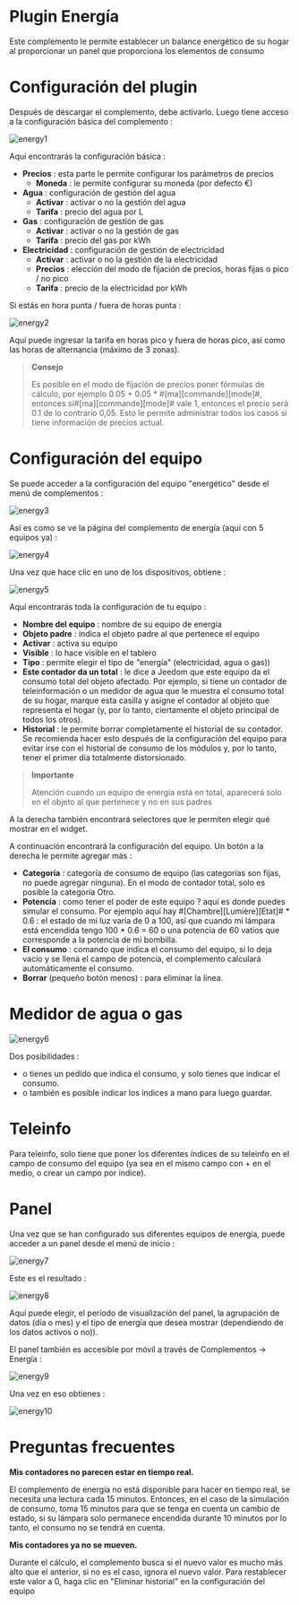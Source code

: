 # Plugin Energía

Este complemento le permite establecer un balance energético de su hogar al proporcionar un panel que proporciona los elementos de consumo

# Configuración del plugin 

Después de descargar el complemento, debe activarlo. Luego tiene acceso a la configuración básica del complemento :

![energy1](../images/energy1.PNG)

Aquí encontrarás la configuración básica :

-   **Precios** : esta parte le permite configurar los parámetros de precios
    -   **Moneda** : le permite configurar su moneda (por defecto €)
-   **Agua** : configuración de gestión del agua
    -   **Activar** : activar o no la gestión del agua
    -   **Tarifa** : precio del agua por L
-   **Gas** : configuración de gestión de gas
    -   **Activar** : activar o no la gestión de gas
    -   **Tarifa** : precio del gas por kWh
-   **Electricidad** : configuración de gestión de electricidad
    -   **Activar** : activar o no la gestión de la electricidad
    -   **Precios** : elección del modo de fijación de precios, horas fijas o pico / no pico
    -   **Tarifa** : precio de la electricidad por kWh

Si estás en hora punta / fuera de horas punta :

![energy2](../images/energy2.PNG)

Aquí puede ingresar la tarifa en horas pico y fuera de horas pico, así como las horas de alternancia (máximo de 3 zonas).

> **Consejo**
>
> Es posible en el modo de fijación de precios poner fórmulas de cálculo, por ejemplo 0.05 + 0.05 \* \#\[ma\]\[commande\]\[mode\]\#, entonces si#\[ma\]\[commande\]\[mode\]\# vale 1, entonces el precio será 0.1 de lo contrario 0,05. Esto le permite administrar todos los casos si tiene información de precios actual.

# Configuración del equipo 

Se puede acceder a la configuración del equipo "energético" desde el menú de complementos :

![energy3](../images/energy3.PNG)

Así es como se ve la página del complemento de energía (aquí con 5 equipos ya) :

![energy4](../images/energy4.PNG)

Una vez que hace clic en uno de los dispositivos, obtiene :

![energy5](../images/energy5.PNG)

Aquí encontrarás toda la configuración de tu equipo :

-   **Nombre del equipo** : nombre de su equipo de energía
-   **Objeto padre** : indica el objeto padre al que pertenece el equipo
-   **Activar** : activa su equipo
-   **Visible** : lo hace visible en el tablero
-   **Tipo** : permite elegir el tipo de "energía" (electricidad, agua o gas))
-   **Este contador da un total** : le dice a Jeedom que este equipo da el consumo total del objeto afectado. Por ejemplo, si tiene un contador de teleinformación o un medidor de agua que le muestra el consumo total de su hogar, marque esta casilla y asigne el contador al objeto que representa el hogar (y, por lo tanto, ciertamente el objeto principal de todos los otros).
-   **Historial** : le permite borrar completamente el historial de su contador. Se recomienda hacer esto después de la configuración del equipo para evitar irse con el historial de consumo de los módulos y, por lo tanto, tener el primer día totalmente distorsionado.

> **Importante**
>
> Atención cuando un equipo de energía está en total, aparecerá solo en el objeto al que pertenece y no en sus padres

A la derecha también encontrará selectores que le permiten elegir qué mostrar en el widget.

A continuación encontrará la configuración del equipo. Un botón a la derecha le permite agregar más :

-   **Categoría** : categoría de consumo de equipo (las categorías son fijas, no puede agregar ninguna). En el modo de contador total, solo es posible la categoría Otro.
-   **Potencia** : como tener el poder de este equipo ? aquí es donde puedes simular el consumo. Por ejemplo aquí hay \#\[Chambre\]\[Lumière\]\[Etat\]\# \* 0.6 : el estado de mi luz varía de 0 a 100, así que cuando mi lámpara está encendida tengo 100 \* 0.6 = 60 o una potencia de 60 vatios que corresponde a la potencia de mi bombilla.
-   **El consumo** : comando que indica el consumo del equipo, si lo deja vacío y se llena el campo de potencia, el complemento calculará automáticamente el consumo.
-   **Borrar** (pequeño botón menos) : para eliminar la línea.

# Medidor de agua o gas 

![energy6](../images/energy6.PNG)

Dos posibilidades :

-   o tienes un pedido que indica el consumo, y solo tienes que indicar el consumo.
-   o también es posible indicar los índices a mano para luego guardar.

# Teleinfo 

Para teleinfo, solo tiene que poner los diferentes índices de su teleinfo en el campo de consumo del equipo (ya sea en el mismo campo con + en el medio, o crear un campo por índice).

# Panel 

Una vez que se han configurado sus diferentes equipos de energía, puede acceder a un panel desde el menú de inicio :

![energy7](../images/energy7.PNG)

Este es el resultado :

![energy8](../images/energy8.PNG)

Aquí puede elegir, el período de visualización del panel, la agrupación de datos (día o mes) y el tipo de energía que desea mostrar (dependiendo de los datos activos o no)).

El panel también es accesible por móvil a través de Complementos → Energía :

![energy9](../images/energy9.PNG)

Una vez en eso obtienes :

![energy10](../images/energy10.PNG)

# Preguntas frecuentes 

**Mis contadores no parecen estar en tiempo real.**

El complemento de energía no está disponible para hacer en tiempo real, se necesita una lectura cada 15 minutos. Entonces, en el caso de la simulación de
consumo, toma 15 minutos para que se tenga en cuenta un cambio de estado, si su lámpara solo permanece encendida durante 10 minutos
por lo tanto, el consumo no se tendrá en cuenta.

**Mis contadores ya no se mueven.**

Durante el cálculo, el complemento busca si el nuevo valor es mucho más alto que el anterior, si no es el caso, ignora el nuevo valor. Para restablecer este valor a 0, haga clic en "Eliminar historial" en la configuración del equipo

